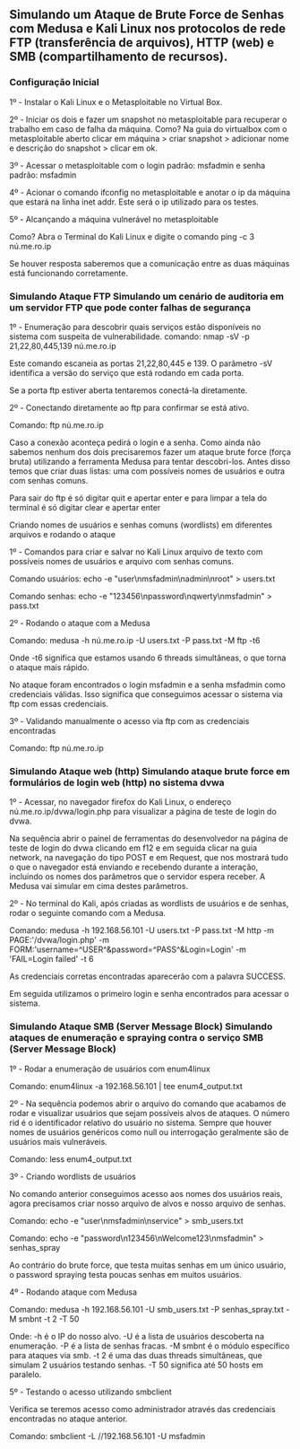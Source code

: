 
## Simulando um Ataque de Brute Force de Senhas com Medusa e Kali Linux nos protocolos de rede FTP (transferência de arquivos), HTTP (web) e SMB (compartilhamento de recursos).


### Configuração Inicial

1º - Instalar o Kali Linux e o Metasploitable no Virtual Box.

2º - Iniciar os dois e fazer um snapshot no metasploitable para recuperar o trabalho em caso de falha da máquina. Como? Na guia do virtualbox com o metasploitable aberto clicar em máquina > criar snapshot > adicionar nome e descrição do snapshot > clicar em ok.

3º - Acessar o metasploitable com o login padrão: msfadmin e senha padrão: msfadmin

4º - Acionar o comando ifconfig no metasploitable e anotar o ip da máquina que estará na linha inet addr. Este será o ip utilizado para os testes.

5º - Alcançando a máquina vulnerável no metasploitable

Como? Abra o Terminal do Kali Linux e digite o comando ping -c 3 nú.me.ro.ip

Se houver resposta saberemos que a comunicação entre as duas máquinas está funcionando corretamente.


### Simulando Ataque FTP Simulando um cenário de auditoria em um servidor FTP que pode conter falhas de segurança

1º - Enumeração para descobrir quais serviços estão disponíveis no sistema com suspeita de vulnerabilidade. comando: nmap -sV -p 21,22,80,445,139 nú.me.ro.ip

Este comando escaneia as portas 21,22,80,445 e 139. O parâmetro -sV identifica a versão do serviço que está rodando em cada porta.

Se a porta ftp estiver aberta tentaremos conectá-la diretamente.

2º - Conectando diretamente ao ftp para confirmar se está ativo.

Comando: ftp nú.me.ro.ip

Caso a conexão aconteça pedirá o login e a senha. Como ainda não sabemos nenhum dos dois precisaremos fazer um ataque brute force (força bruta) utilizando a ferramenta Medusa para tentar descobri-los. Antes disso temos que criar duas listas: uma com possíveis nomes de usuários e outra com senhas comuns.

Para sair do ftp é só digitar quit e apertar enter e para limpar a tela do terminal é só digitar clear e apertar enter

Criando nomes de usuários e senhas comuns (wordlists) em diferentes arquivos e rodando o ataque

1º - Comandos para criar e salvar no Kali Linux arquivo de texto com possíveis nomes de usuários e arquivo com senhas comuns.

Comando usuários: echo -e "user\nmsfadmin\nadmin\nroot" > users.txt

Comando senhas: echo -e "123456\npassword\nqwerty\nmsfadmin" > pass.txt

2º - Rodando o ataque com a Medusa

Comando: medusa -h nú.me.ro.ip -U users.txt -P pass.txt -M ftp -t6

Onde -t6 significa que estamos usando 6 threads simultâneas, o que torna o ataque mais rápido.

No ataque foram encontrados o login msfadmin e a senha msfadmin como credenciais válidas. Isso significa que conseguimos acessar o sistema via ftp com essas credenciais.

3º - Validando manualmente o acesso via ftp com as credenciais encontradas

Comando: ftp nú.me.ro.ip


### Simulando Ataque web (http) Simulando ataque brute force em formulários de login web (http) no sistema dvwa

1º - Acessar, no navegador firefox do Kali Linux, o endereço nú.me.ro.ip/dvwa/login.php para visualizar a página de teste de login do dvwa.

Na sequência abrir o painel de ferramentas do desenvolvedor na página de teste de login do dvwa clicando em f12 e em seguida clicar na guia network, na navegação do tipo POST e em Request, que nos mostrará tudo o que o navegador está enviando e recebendo durante a interação, incluindo os nomes dos parâmetros que o servidor espera receber. A Medusa vai simular em cima destes parâmetros.

2º - No terminal do Kali, após criadas as wordlists de usuários e de senhas, rodar o seguinte comando com a Medusa.

Comando: medusa -h 192.168.56.101 -U users.txt -P pass.txt -M http
-m PAGE:'/dvwa/login.php'
-m FORM:'username=^USER^&password=^PASS^&Login=Login'
-m 'FAIL=Login failed' -t 6

As credenciais corretas encontradas aparecerão com a palavra SUCCESS.

Em seguida utilizamos o primeiro login e senha encontrados para acessar o sistema.


### Simulando Ataque SMB (Server Message Block) Simulando ataques de enumeração e spraying contra o serviço SMB (Server Message Block)

1º - Rodar a enumeração de usuários com enum4linux

Comando: enum4linux -a 192.168.56.101 | tee enum4_output.txt

2º - Na sequência podemos abrir o arquivo do comando que acabamos de rodar e visualizar usuários que sejam possíveis alvos de ataques. O número rid é o identificador relativo do usuário no sistema. Sempre que houver nomes de usuários genéricos como null ou interrogação geralmente são de usuários mais vulneráveis.

Comando: less enum4_output.txt

3º - Criando wordlists de usuários

No comando anterior conseguimos acesso aos nomes dos usuários reais, agora precisamos criar nosso arquivo de alvos e nosso arquivo de senhas.

Comando: echo -e "user\nmsfadmin\nservice" > smb_users.txt

Comando: echo -e "password\n123456\nWelcome123\nmsfadmin" > senhas_spray

Ao contrário do brute force, que testa muitas senhas em um único usuário, o password spraying testa poucas senhas em muitos usuários.

4º - Rodando ataque com Medusa

Comando: medusa -h 192.168.56.101 -U smb_users.txt -P senhas_spray.txt -M smbnt -t 2 -T 50

Onde: -h é o IP do nosso alvo. -U é a lista de usuários descoberta na enumeração. -P é a lista de senhas fracas. -M smbnt é o módulo específico para ataques via smb. -t 2 é uma das duas threads simultâneas, que simulam 2 usuários testando senhas. -T 50 significa até 50 hosts em paralelo.

5º - Testando o acesso utilizando smbclient

Verifica se teremos acesso como administrador através das credenciais encontradas no ataque anterior.

Comando: smbclient -L //192.168.56.101 -U msfadmin

